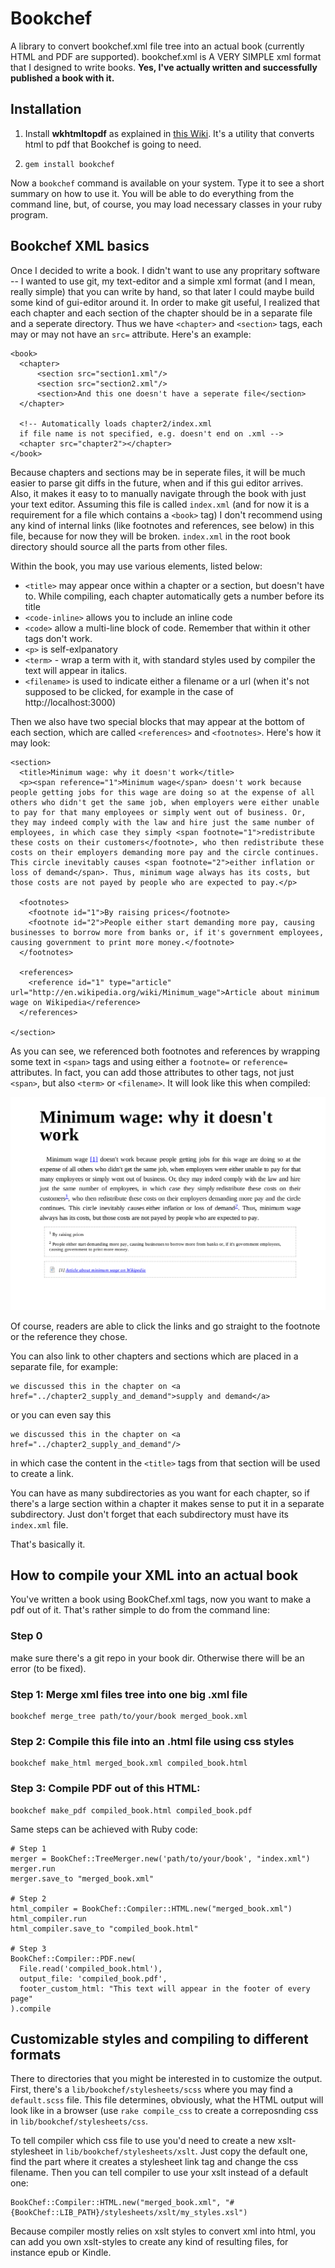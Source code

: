 Bookchef
=========
A library to convert bookchef.xml file tree into an actual book (currently HTML and PDF are supported).
bookchef.xml is A VERY SIMPLE xml format that I designed to write books. **Yes, I've actually written and successfully published a book with it.**


Installation
------------

1. Install **wkhtmltopdf** as explained in [this Wiki](https://github.com/pdfkit/pdfkit/wiki/Installing-WKHTMLTOPDF). It's a utility that converts html to pdf that Bookchef is going to need.

2. `gem install bookchef`
    
Now a `bookchef` command is available on your system. Type it to see a short summary on how to use it. You will be able to do everything from the command line, but, of course, you may load necessary classes in your ruby program.


Bookchef XML basics
-------------------

Once I decided to write a book. I didn't want to use any propritary software -- I wanted to use git, my text-editor and a simple xml format (and I mean, really simple) that you can write by hand, so that later I could maybe build some kind of gui-editor around it. In order to make git useful, I realized that each chapter and each section of the chapter should be in a separate file and a seperate directory. Thus we have `<chapter>` and `<section>` tags, each may or may not have an `src=` attribute. Here's an example:

    <book>
      <chapter>
          <section src="section1.xml"/>
          <section src="section2.xml"/>
          <section>And this one doesn't have a seperate file</section>
      </chapter>
    
      <!-- Automatically loads chapter2/index.xml
      if file name is not specified, e.g. doesn't end on .xml -->
      <chapter src="chapter2"></chapter>
    </book>
    
Because chapters and sections may be in seperate files, it will be much easier to parse git diffs in the future, when and if this gui editor arrives. Also, it makes it easy to to manually navigate through the book with just your text editor. Assuming this file is called `index.xml` (and for now it is a requirement for a file which contains a `<book>` tag) I don't recommend using any kind of internal links (like footnotes and references, see below) in this file, because for now they will be broken. `index.xml` in the root book directory should source all the parts from other files.

Within the book, you may use various elements, listed below:

+ `<title>` may appear once within a chapter or a section, but doesn't have to. While compiling, each chapter automatically gets a number before its title
+ `<code-inline>` allows you to include an inline code
+ `<code>` allow a multi-line block of code. Remember that within it other tags don't work.
+ `<p>` is self-exlpanatory
+ `<term>` - wrap a term with it, with standard styles used by compiler the text will appear in italics.
+ `<filename>` is used to indicate either a filename or a url (when it's not supposed to be clicked, for example in the case of http://localhost:3000)

Then we also have two special blocks that may appear at the bottom of each section, which are called `<references>` and `<footnotes>`. Here's how it may look:

    <section>
      <title>Minimum wage: why it doesn't work</title>
      <p><span reference="1">Minimum wage</span> doesn't work because people getting jobs for this wage are doing so at the expense of all others who didn't get the same job, when employers were either unable to pay for that many employees or simply went out of business. Or, they may indeed comply with the law and hire just the same number of employees, in which case they simply <span footnote="1">redistribute these costs on their customers</footnote>, who then redistribute these costs on their employers demanding more pay and the circle continues. This circle inevitably causes <span footnote="2">either inflation or loss of demand</span>. Thus, minimum wage always has its costs, but those costs are not payed by people who are expected to pay.</p>
      
      <footnotes>
        <footnote id="1">By raising prices</footnote>
        <footnote id="2">People either start demanding more pay, causing businesses to borrow more from banks or, if it's government employees, causing government to print more money.</footnote>
      </footnotes>
      
      <references>
        <reference id="1" type="article" url="http://en.wikipedia.org/wiki/Minimum_wage">Article about minimum wage on Wikipedia</reference>
      </references>
      
    </section>
  
  As you can see, we referenced both footnotes and references by wrapping some text in `<span>` tags and using either a `footnote=` or `reference=` attributes. In fact, you can add those attributes to other tags, not just `<span>`, but also `<term>` or `<filename>`. It will look like this when compiled:
  
  ![bookchef_compiled_example](https://github.com/snitko/bookchef/raw/master/bookchef_compiled_example.png)
  
  Of course, readers are able to click the links and go straight to the footnote or the reference they chose.
  
  You can also link to other chapters and sections which are placed in a separate file, for example:
  
    we discussed this in the chapter on <a href="../chapter2_supply_and_demand">supply and demand</a>
    
  or you can even say this
  
    we discussed this in the chapter on <a href="../chapter2_supply_and_demand"/>
      
  in which case the content in the `<title>` tags from that section will be used to create a link.
  
  You can have as many subdirectories as you want for each chapter, so if there's a large section within a chapter it makes sense to put it in a separate subdirectory. Just don't forget that each subdirectory must have its `index.xml` file.
  
  That's basically it.
  

How to compile your XML into an actual book
-------------------------------------------

You've written a book using BookChef.xml tags, now you want to make a pdf out of it. That's rather simple to do from the command line:

### Step 0
make sure there's a git repo in your book dir. Otherwise there will be an error (to be fixed).

### Step 1: Merge xml files tree into one big .xml file
    bookchef merge_tree path/to/your/book merged_book.xml
    
### Step 2: Compile this file into an .html file using css styles
    bookchef make_html merged_book.xml compiled_book.html
   
### Step 3: Compile PDF out of this HTML:
    bookchef make_pdf compiled_book.html compiled_book.pdf
    
Same steps can be achieved with Ruby code:

    # Step 1
    merger = BookChef::TreeMerger.new('path/to/your/book', "index.xml")
    merger.run
    merger.save_to "merged_book.xml"
    
    # Step 2
    html_compiler = BookChef::Compiler::HTML.new("merged_book.xml")
    html_compiler.run
    html_compiler.save_to "compiled_book.html"

    # Step 3
    BookChef::Compiler::PDF.new(
      File.read('compiled_book.html'),
      output_file: 'compiled_book.pdf',
      footer_custom_html: "This text will appear in the footer of every page"
    ).compile
    

Customizable styles and compiling to different formats
------------------------------------------------------
There to directories that you might be interested in to customize the output. First, there's a `lib/bookchef/stylesheets/scss` where you may find a `default.scss` file. This file determines, obviously, what the HTML output will look like in a browser (use `rake compile_css` to create a correposnding css in `lib/bookchef/stylesheets/css`.

To tell compiler which css file to use you'd need to create a new xslt-stylesheet in `lib/bookchef/stylesheets/xslt`. Just copy the default one, find the part where it creates a stylesheet link tag and change the css filename. Then you can tell compiler to use your xslt instead of a default one:

    BookChef::Compiler::HTML.new("merged_book.xml", "#{BookChef::LIB_PATH}/stylesheets/xslt/my_styles.xsl")

Because compiler mostly relies on xslt styles to convert xml into html, you can add you own xslt-styles to create any kind of resulting files, for instance epub or Kindle.
